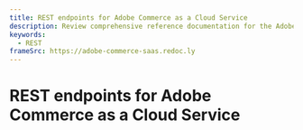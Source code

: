 ```yaml
---
title: REST endpoints for Adobe Commerce as a Cloud Service
description: Review comprehensive reference documentation for the Adobe Commerce as a Cloud Service REST API schema.
keywords:
  - REST
frameSrc: https://adobe-commerce-saas.redoc.ly
--- 
```


# REST endpoints for Adobe Commerce as a Cloud Service
